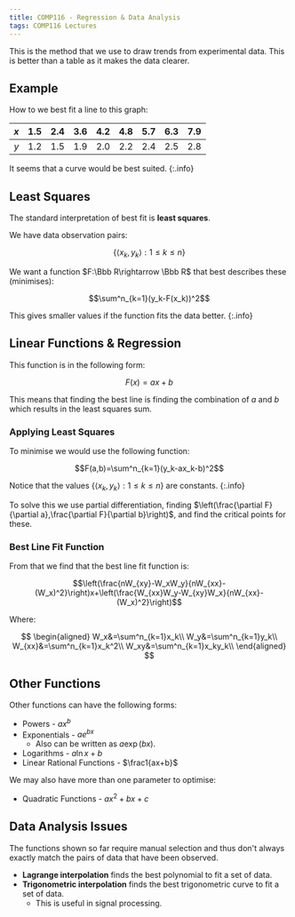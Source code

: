 ```yaml
---
title: COMP116 - Regression & Data Analysis
tags: COMP116 Lectures
---
```

This is the method that we use to draw trends from experimental data. This is better than a table as it makes the data clearer.

## Example
How to we best fit a line to this graph:

| $x$ | 1.5 | 2.4 | 3.6 | 4.2 | 4.8 | 5.7 | 6.3 | 7.9 |
| :-: | :-: | :-: | :-: | :-: | :-: | :-: | :-: | :-: |
| $y$ | 1.2 | 1.5 | 1.9 | 2.0 | 2.2 | 2.4 | 2.5 | 2.8 |

It seems that a curve would be best suited.
{:.info}

## Least Squares
The standard interpretation of best fit is **least squares**.

We have data observation pairs:

$$\{\langle x_k,y_k\rangle:1\leq k\leq n\}$$

We want a function $F:\Bbb R\rightarrow \Bbb R$ that best describes these (minimises):

$$\sum^n_{k=1}(y_k-F(x_k))^2$$

This gives smaller values if the function fits the data better.
{:.info}

## Linear Functions & Regression
This function is in the following form:

$$F(x)=ax+b$$

This means that finding the best line is finding the combination of $a$ and $b$ which results in the least squares sum.

### Applying Least Squares
To minimise we would use the following function:

$$F(a,b)=\sum^n_{k=1}(y_k-ax_k-b)^2$$

Notice that the values $\{\langle x_k,y_k\rangle:1\leq k\leq n\}$ are constants.
{:.info}

To solve this we use partial differentiation, finding $\left(\frac{\partial F}{\partial a},\frac{\partial F}{\partial b}\right)$, and find the critical points for these.

### Best Line Fit Function
From that we find that the best line fit function is:

$$\left(\frac{nW_{xy}-W_xW_y}{nW_{xx}-(W_x)^2}\right)x+\left(\frac{W_{xx}W_y-W_{xy}W_x}{nW_{xx}-(W_x)^2}\right)$$

Where:

$$
\begin{aligned}
W_x&=\sum^n_{k=1}x_k\\
W_y&=\sum^n_{k=1}y_k\\
W_{xx}&=\sum^n_{k=1}x_k^2\\
W_xy&=\sum^n_{k=1}x_ky_k\\
\end{aligned}
$$

## Other Functions
Other functions can have the following forms:

* Powers - $ax^b$
* Exponentials - $ae^{bx}$
	* Also can be written as $a\exp(bx)$.
* Logarithms - $a\ln x+b$
* Linear Rational Functions - $\frac1{ax+b}$

We may also have more than one parameter to optimise:

* Quadratic Functions - $ax^2+bx+c$

## Data Analysis Issues
The functions shown so far require manual selection and thus don't always exactly match the pairs of data that have been observed.

* **Lagrange interpolation** finds the best polynomial to fit a set of data.
* **Trigonometric interpolation** finds the best trigonometric curve to fit a set of data.
	* This is useful in signal processing.
